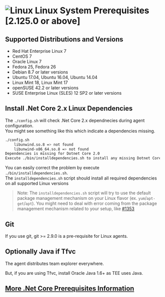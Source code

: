 

# ![Linux](../res/linux_med.png) Linux System Prerequisites [2.125.0 or above]

## Supported Distributions and Versions
  - Red Hat Enterprise Linux 7
  - CentOS 7
  - Oracle Linux 7
  - Fedora 25, Fedora 26
  - Debian 8.7 or later versions
  - Ubuntu 17.04, Ubuntu 16.04, Ubuntu 14.04
  - Linux Mint 18, Linux Mint 17
  - openSUSE 42.2 or later versions
  - SUSE Enterprise Linux (SLES) 12 SP2 or later versions

## Install .Net Core 2.x Linux Dependencies

The `./config.sh` will check .Net Core 2.x dependnecies during agent configuration.  
You might see something like this which indicate a dependencies missing.
```bash
./config.sh
    libunwind.so.8 => not found
    libunwind-x86_64.so.8 => not found
Dependencies is missing for Dotnet Core 2.0
Execute ./bin/installdependencies.sh to install any missing Dotnet Core 2.0 dependencies.
```
You can easily correct the problem by execute `./bin/installdependencies.sh`.  
The `installdependencies.sh` script should install all required dependencies on all supported Linux versions   
> Note: The `installdependencies.sh` script will try to use the default package management mechanism on your Linux flavor (ex. `yum`/`apt-get`/`apt`). You might need to deal with error coming from the package management mechanism related to your setup, like [#1353](https://github.com/Microsoft/vsts-agent/issues/1353)

## Git

If you use git, git >= 2.9.0 is a pre-requisite for Linux agents.

## Optionally Java if Tfvc

The agent distributes team explorer everywhere.

But, if you are using Tfvc, install Oracle Java 1.6+ as TEE uses Java.

## [More .Net Core Prerequisites Information](https://docs.microsoft.com/en-us/dotnet/core/linux-prerequisites?tabs=netcore2x)
